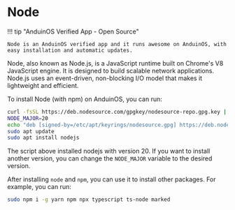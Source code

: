# Node

!!! tip "AnduinOS Verified App - Open Source"

    Node is an AnduinOS verified app and it runs awesome on AnduinOS, with easy installation and automatic updates.

Node, also known as Node.js, is a JavaScript runtime built on Chrome's V8 JavaScript engine. It is designed to build scalable network applications. Node.js uses an event-driven, non-blocking I/O model that makes it lightweight and efficient.

To install Node (with npm) on AnduinOS, you can run:

```bash
curl -fsSL https://deb.nodesource.com/gpgkey/nodesource-repo.gpg.key | sudo gpg --dearmor -o /etc/apt/keyrings/nodesource.gpg --yes
NODE_MAJOR=20
echo "deb [signed-by=/etc/apt/keyrings/nodesource.gpg] https://deb.nodesource.com/node_$NODE_MAJOR.x nodistro main" | sudo tee /etc/apt/sources.list.d/nodesource.list
sudo apt update
sudo apt install nodejs
```

The script above installed nodejs with version 20. If you want to install another version, you can change the `NODE_MAJOR` variable to the desired version.

After installing `node` and `npm`, you can use it to install other packages. For example, you can run:

```bash
sudo npm i -g yarn npm npx typescript ts-node marked
```
